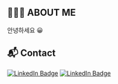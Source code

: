 ## 👨🏻‍💻 ABOUT ME

안녕하세요 😀


## 📬 Contact

[![LinkedIn Badge](http://img.shields.io/badge/-LinkedIn-0072b1?style=flat&logo=linkedin&link=www.linkedin.com/in/minjman)](www.linkedin.com/in/minjman)
[![LinkedIn Badge](https://img.shields.io/badge/Gmail--informational?style=social&logo=gmail&link=mailto:minjman2659@gmail.com)](mailto:minjman2659@gmail.com)
